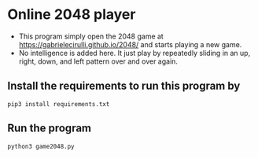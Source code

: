 # Online 2048 player

* This program simply open the 2048 game at https://gabrielecirulli.github.io/2048/ and starts playing a new game.
* No intelligence is added here. It just play by repeatedly sliding in an up, right, down, and left pattern over and over again. 

## Install the requirements to run this program by
```
pip3 install requirements.txt
```

## Run the program 
```
python3 game2048.py
```

